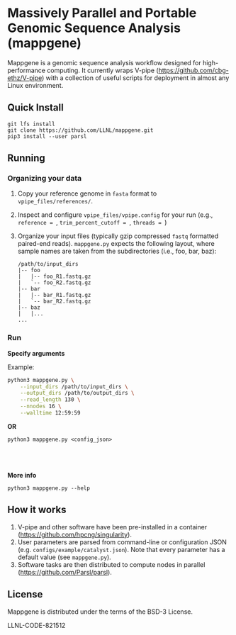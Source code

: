 # Massively Parallel and Portable Genomic Sequence Analysis (mappgene)

Mappgene is a genomic sequence analysis workflow designed for high-performance computing. It currently wraps V-pipe (https://github.com/cbg-ethz/V-pipe) with a collection of useful scripts for deployment in almost any Linux environment. 

## Quick Install

```
git lfs install
git clone https://github.com/LLNL/mappgene.git
pip3 install --user parsl
```

## Running

### Organizing your data

1. Copy your reference genome in `fasta` format to `vpipe_files/references/`.
2. Inspect and configure `vpipe_files/vpipe.config` for your run (e.g.,
   `reference = `, `trim_percent_cutoff = `, `threads = `)
3. Organize your input files (typically gzip compressed `fastq` formatted
   paired-end reads). `mappgene.py` expects the following layout, where sample
   names are taken from the subdirectories (i.e., foo, bar, baz):

    ```
    /path/to/input_dirs
    |-- foo
    |   |-- foo_R1.fastq.gz
    |   `-- foo_R2.fastq.gz
    |-- bar
    |   |-- bar_R1.fastq.gz
    |   `-- bar_R2.fastq.gz
    |-- baz
    |   |...
    ...
    ```

### Run

<b>Specify arguments</b>

Example:

```bash
python3 mappgene.py \
    --input_dirs /path/to/input_dirs \
    --output_dirs /path/to/output_dirs \
    --read_length 130 \
    --nnodes 16 \
    --walltime 12:59:59
```

**OR**

`python3 mappgene.py <config_json>`
<br></br><br></br>

<b>More info</b>

`python3 mappgene.py --help`

## How it works

1. V-pipe and other software have been pre-installed in a container (https://github.com/hpcng/singularity).
2. User parameters are parsed from command-line or configuration JSON (e.g. `configs/example/catalyst.json`). Note that every parameter has a default value (see `mappgene.py`).
3. Software tasks are then distributed to compute nodes in parallel (https://github.com/Parsl/parsl).

## License

Mappgene is distributed under the terms of the BSD-3 License.

LLNL-CODE-821512
